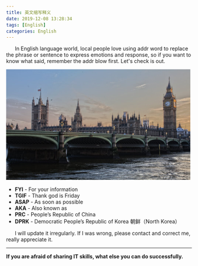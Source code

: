 ```yaml
---
title: 英文缩写释义
date: 2019-12-08 13:28:34
tags: [English]
categories: English
---
```


&nbsp;&nbsp;&nbsp;&nbsp;&nbsp;&nbsp;In English language world, local people love using addr word to replace the phrase or sentence to express emotions and response, so if you want to know what said, remember the addr blow first. Let's check is out.

<img src="英文缩写释义/english.jpeg" width="500" height="300"/>

<!-- more -->

- <b>FYI</b> - For your information
- <b>TGIF</b>  -  Thank god is Friday
- <b>ASAP</b> - As soon as possible
- <b>AKA</b> - Also known as
- <b>PRC</b> - People’s Republic of China
- <b>DPRK</b> - Democratic People’s Republic of Korea 朝鲜（North Korea）

&nbsp;&nbsp;&nbsp;&nbsp;&nbsp;&nbsp;I will update it irregularly. If I was wrong, please contact and correct me, really appreciate it.

- - -
<b>If you are afraid of sharing IT skills, what else you can do successfully.</b>